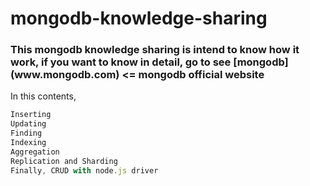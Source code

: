 # mongodb-knowledge-sharing

<h3>
This mongodb knowledge sharing is intend to know how it work, if you want to know in detail, go to see 
[mongodb](www.mongodb.com) <= mongodb official website
</h3>

In this contents, 
``` js
Inserting
Updating
Finding
Indexing
Aggregation
Replication and Sharding
Finally, CRUD with node.js driver
